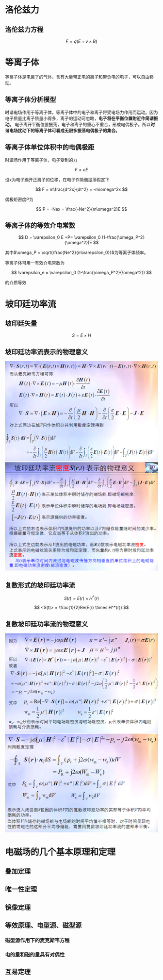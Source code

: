 # 洛伦兹力

## 洛伦兹力方程

$$
F = q(E + v \times B)
$$

# 等离子体

等离子体是电离了的气体，含有大量带正电的离子和带负电的电子，可以自由移动。

## 等离子体分析模型

时谐电场作用于等离子体，等离子体中的电子和离子将受电场力作用而运动。因为电子质量比离子质量小得多，离子的运动可忽略，**电子将在平衡位置附近作简谐振动。**
电子离开平衡位置振荡，电子和离子的重心不重合，形成电偶极子。所以**时谐电场扰动下的等离子体可看成无限多振荡电偶极子的集合。**

## 等离子体单位体积中的电偶极距

时谐场作用于等离子体，电子受到的力

$$
F = eE
$$

设x为电子踢开正离子的位移，在电子作简谐振荡假定下

$$
F = m\frac{d^2x}{dt^2} = -m\omega^2x
$$

偶极矩密度P为

$$
P = -Nex = \frac{-Ne^2}{m\omega^2}E
$$

## 等离子体的等效介电常数

$$
D = \varepsilon_0 E +P= \varepsilon_0 (1-\frac{\omega_P^2}{\omega^2})E
$$

其中$\omega_P = \sqrt{\frac{Ne^2}{m\varepsilon_0}}$为等离子体频率。

等离子体可用一有效介电常数为

$$
\varepsilon_e = \varepsilon_0 (1-\frac{\omega_P^2}{\omega^2})
$$

的介质等效

# 坡印廷功率流

## 坡印廷矢量

$$
S = E \times H
$$

## 坡印廷功率流表示的物理意义

![alt text](image.png)
![alt text](image-1.png)

## 复数形式的坡印廷功率流

$$
S(r) = E(r) \times H^*(r)
$$

$$
<S(t)> = \frac{1}{2}Re(E(r) \times H^*(r))
$$

## 复数坡印廷功率流的物理意义

![alt text](image-2.png)
![alt text](image-3.png)

# 电磁场的几个基本原理和定理

## 叠加定理

## 唯一性定理

## 镜像定理

## 等效原理、电型源、磁型源

### 磁型源作用下的麦克斯韦方程

### 电的量和磁的量具有对偶性

## 互易定理